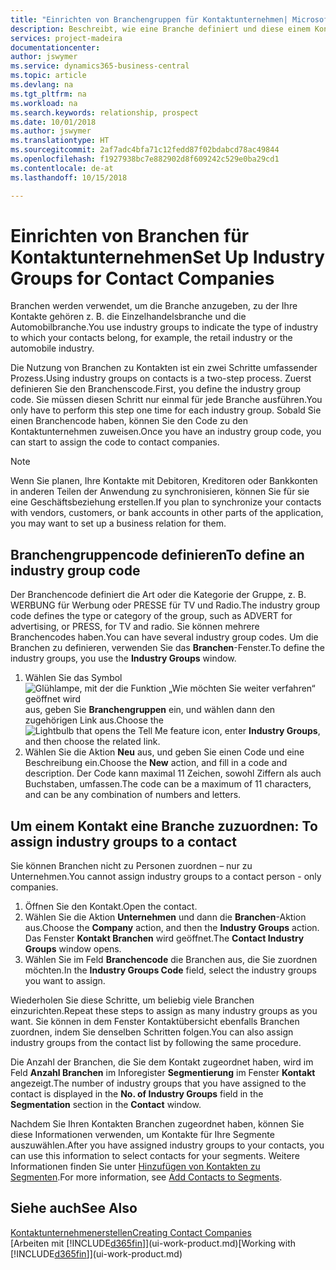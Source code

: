 ```yaml
---
title: "Einrichten von Branchengruppen für Kontaktunternehmen| Microsoft Docs"
description: Beschreibt, wie eine Branche definiert und diese einem Kontaktunternehmen, beispielsweise Einzelhandelsbranche, oder der Automobilindustrie zuweist.
services: project-madeira
documentationcenter: 
author: jswymer
ms.service: dynamics365-business-central
ms.topic: article
ms.devlang: na
ms.tgt_pltfrm: na
ms.workload: na
ms.search.keywords: relationship, prospect
ms.date: 10/01/2018
ms.author: jswymer
ms.translationtype: HT
ms.sourcegitcommit: 2af7adc4bfa71c12fedd87f02bdabcd78ac49844
ms.openlocfilehash: f1927938bc7e882902d8f609242c529e0ba29cd1
ms.contentlocale: de-at
ms.lasthandoff: 10/15/2018

---
```

# <a name="set-up-industry-groups-for-contact-companies"></a><span data-ttu-id="8cd3b-103">Einrichten von Branchen für Kontaktunternehmen</span><span class="sxs-lookup"><span data-stu-id="8cd3b-103">Set Up Industry Groups for Contact Companies</span></span>
<span data-ttu-id="8cd3b-104">Branchen werden verwendet, um die Branche anzugeben, zu der Ihre Kontakte gehören z. B. die Einzelhandelsbranche und die Automobilbranche.</span><span class="sxs-lookup"><span data-stu-id="8cd3b-104">You use industry groups to indicate the type of industry to which your contacts belong, for example, the retail industry or the automobile industry.</span></span>

<span data-ttu-id="8cd3b-105">Die Nutzung von Branchen zu Kontakten ist ein zwei Schritte umfassender Prozess.</span><span class="sxs-lookup"><span data-stu-id="8cd3b-105">Using industry groups on contacts is a two-step process.</span></span> <span data-ttu-id="8cd3b-106">Zuerst definieren Sie den Branchenscode.</span><span class="sxs-lookup"><span data-stu-id="8cd3b-106">First, you define the industry group code.</span></span> <span data-ttu-id="8cd3b-107">Sie müssen diesen Schritt nur einmal für jede Branche ausführen.</span><span class="sxs-lookup"><span data-stu-id="8cd3b-107">You only have to perform this step one time for each industry group.</span></span> <span data-ttu-id="8cd3b-108">Sobald Sie einen Branchencode haben, können Sie den Code zu den Kontaktunternehmen zuweisen.</span><span class="sxs-lookup"><span data-stu-id="8cd3b-108">Once you have an industry group code, you can start to assign the code to contact companies.</span></span>

> [!NOTE]  
>   <span data-ttu-id="8cd3b-109">Wenn Sie planen, Ihre Kontakte mit Debitoren, Kreditoren oder Bankkonten in anderen Teilen der Anwendung zu synchronisieren, können Sie für sie eine Geschäftsbeziehung erstellen.</span><span class="sxs-lookup"><span data-stu-id="8cd3b-109">If you plan to synchronize your contacts with vendors, customers, or bank accounts in other parts of the application, you may want to set up a business relation for them.</span></span>

## <a name="to-define-an-industry-group-code"></a><span data-ttu-id="8cd3b-110">Branchengruppencode definieren</span><span class="sxs-lookup"><span data-stu-id="8cd3b-110">To define an industry group code</span></span>
<span data-ttu-id="8cd3b-111">Der Branchencode definiert die Art oder die Kategorie der Gruppe, z. B. WERBUNG für Werbung oder PRESSE für TV und Radio.</span><span class="sxs-lookup"><span data-stu-id="8cd3b-111">The industry group code defines the type or category of the group, such as ADVERT for advertising, or PRESS, for TV and radio.</span></span> <span data-ttu-id="8cd3b-112">Sie können mehrere Branchencodes haben.</span><span class="sxs-lookup"><span data-stu-id="8cd3b-112">You can have several industry group codes.</span></span> <span data-ttu-id="8cd3b-113">Um die Branchen zu definieren, verwenden Sie das **Branchen**-Fenster.</span><span class="sxs-lookup"><span data-stu-id="8cd3b-113">To define the industry groups, you use the **Industry Groups** window.</span></span>

1. <span data-ttu-id="8cd3b-114">Wählen Sie das Symbol ![Glühlampe, mit der die Funktion „Wie möchten Sie weiter verfahren“ geöffnet wird](media/ui-search/search_small.png "Wie möchten Sie weiter verfahren?") aus, geben Sie **Branchengruppen** ein, und wählen dann den zugehörigen Link aus.</span><span class="sxs-lookup"><span data-stu-id="8cd3b-114">Choose the ![Lightbulb that opens the Tell Me feature](media/ui-search/search_small.png "Tell me what you want to do") icon, enter **Industry Groups**, and then choose the related link.</span></span>
2. <span data-ttu-id="8cd3b-115">Wählen Sie die Aktion **Neu** aus, und geben Sie einen Code und eine Beschreibung ein.</span><span class="sxs-lookup"><span data-stu-id="8cd3b-115">Choose the **New** action, and fill in a code and description.</span></span> <span data-ttu-id="8cd3b-116">Der Code kann maximal 11 Zeichen, sowohl Ziffern als auch Buchstaben, umfassen.</span><span class="sxs-lookup"><span data-stu-id="8cd3b-116">The code can be a maximum of 11 characters, and can be any combination of numbers and letters.</span></span>

## <span data-ttu-id="8cd3b-117"><a name="AssignIndustryGroupContact">Um einem Kontakt eine Branche zuzuordnen:</a></span><span class="sxs-lookup"><span data-stu-id="8cd3b-117"><a name="AssignIndustryGroupContact"></a> To assign industry groups to a contact</span></span>
<span data-ttu-id="8cd3b-118">Sie können Branchen nicht zu Personen zuordnen – nur zu Unternehmen.</span><span class="sxs-lookup"><span data-stu-id="8cd3b-118">You cannot assign industry groups to a contact person - only companies.</span></span>

1. <span data-ttu-id="8cd3b-119">Öffnen Sie den Kontakt.</span><span class="sxs-lookup"><span data-stu-id="8cd3b-119">Open the contact.</span></span>
2. <span data-ttu-id="8cd3b-120">Wählen Sie die Aktion **Unternehmen** und dann die **Branchen**-Aktion aus.</span><span class="sxs-lookup"><span data-stu-id="8cd3b-120">Choose the **Company** action, and then the **Industry Groups** action.</span></span> <span data-ttu-id="8cd3b-121">Das Fenster **Kontakt Branchen** wird geöffnet.</span><span class="sxs-lookup"><span data-stu-id="8cd3b-121">The **Contact Industry Groups** window opens.</span></span>
3. <span data-ttu-id="8cd3b-122">Wählen Sie im Feld **Branchencode** die Branchen aus, die Sie zuordnen möchten.</span><span class="sxs-lookup"><span data-stu-id="8cd3b-122">In the **Industry Groups Code** field, select the industry groups you want to assign.</span></span>

<span data-ttu-id="8cd3b-123">Wiederholen Sie diese Schritte, um beliebig viele Branchen einzurichten.</span><span class="sxs-lookup"><span data-stu-id="8cd3b-123">Repeat these steps to assign as many industry groups as you want.</span></span> <span data-ttu-id="8cd3b-124">Sie können in dem Fenster Kontaktübersicht ebenfalls Branchen zuordnen, indem Sie denselben Schritten folgen.</span><span class="sxs-lookup"><span data-stu-id="8cd3b-124">You can also assign industry groups from the contact list by following the same procedure.</span></span>

<span data-ttu-id="8cd3b-125">Die Anzahl der Branchen, die Sie dem Kontakt zugeordnet haben, wird im Feld **Anzahl Branchen** im Inforegister **Segmentierung** im Fenster **Kontakt** angezeigt.</span><span class="sxs-lookup"><span data-stu-id="8cd3b-125">The number of industry groups that you have assigned to the contact is displayed in the **No. of Industry Groups** field in the **Segmentation** section in the **Contact** window.</span></span>

<span data-ttu-id="8cd3b-126">Nachdem Sie Ihren Kontakten Branchen zugeordnet haben, können Sie diese Informationen verwenden, um Kontakte für Ihre Segmente auszuwählen.</span><span class="sxs-lookup"><span data-stu-id="8cd3b-126">After you have assigned industry groups to your contacts, you can use this information to select contacts for your segments.</span></span> <span data-ttu-id="8cd3b-127">Weitere Informationen finden Sie unter [Hinzufügen von Kontakten zu Segmenten](marketing-add-contact-segment.md).</span><span class="sxs-lookup"><span data-stu-id="8cd3b-127">For more information, see [Add Contacts to Segments](marketing-add-contact-segment.md).</span></span>

## <a name="see-also"></a><span data-ttu-id="8cd3b-128">Siehe auch</span><span class="sxs-lookup"><span data-stu-id="8cd3b-128">See Also</span></span>
[<span data-ttu-id="8cd3b-129">Kontaktunternehmenerstellen</span><span class="sxs-lookup"><span data-stu-id="8cd3b-129">Creating Contact Companies</span></span>](marketing-create-contact-companies.md)  
<span data-ttu-id="8cd3b-130">[Arbeiten mit [!INCLUDE[d365fin](includes/d365fin_md.md)]](ui-work-product.md)</span><span class="sxs-lookup"><span data-stu-id="8cd3b-130">[Working with [!INCLUDE[d365fin](includes/d365fin_md.md)]](ui-work-product.md)</span></span>

